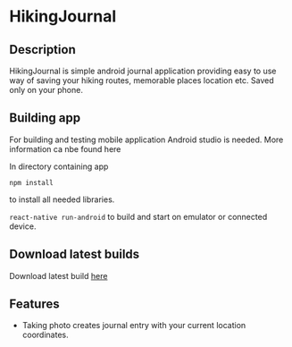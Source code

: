 # HikingJournal

## Description

HikingJournal is simple android journal application providing easy to use way of saving your hiking routes, memorable places location etc. Saved only on your phone.

## Building app

For building and testing mobile application Android studio is needed.
More information ca nbe found here

In directory containing app

`npm install`

to install all needed libraries.


`react-native run-android` to build and start on emulator or connected device.


## Download latest builds
Download latest build [here](https://1drv.ms/u/s!AiE76wTbrEuyvDi5G2EGWxD91EmW?e=23Jbdh)

## Features
- Taking photo creates journal entry with your current location coordinates.